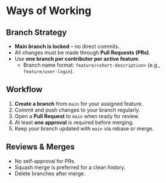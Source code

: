 # Ways of Working

## Branch Strategy
- **Main branch is locked** – no direct commits.
- All changes must be made through **Pull Requests (PRs)**.
- Use **one branch per contributor per active feature**.
  - Branch name format: `feature/<short-description>` (e.g., `feature/user-login`).

## Workflow
1. **Create a branch** from `main` for your assigned feature.
2. Commit and push changes to your branch regularly.
3. Open a **Pull Request** to `main` when ready for review.
4. At least **one approval** is required before merging.
5. Keep your branch updated with `main` via rebase or merge.

## Reviews & Merges
- No self-approval for PRs.
- Squash merge is preferred for a clean history.
- Delete branches after merge.
